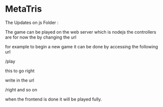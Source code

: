# MetaTris
The Updates on js Folder :

The game can be played on the web server which is nodejs 
the controllers are for now the by changing the url 

for example to begin a new game it can be done by accessing the following url

/play

this to go right

write in the url

/right and so on 


when the frontend is done it will be played fully.

